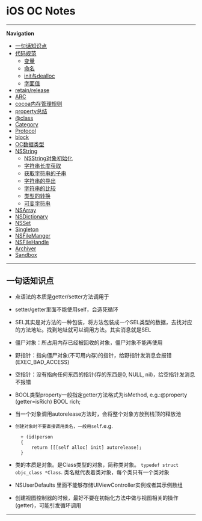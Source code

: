 # iOS OC Notes

* * *

**Navigation**

- [一句话知识点](#一句话知识点)
- [代码规范](#代码规范)
	- [变量](#变量)
	- [命名](#命名)
	- [init与dealloc](#init与dealloc)
	- [字面值](#字面值)
- [retain/release](#retain/releas)
- [ARC](#ARC)
- [cocoa内存管理规则](#cocoa内存管理规则)
- [property总结](#property总结)
- [@class](#@class)
- [Category](#Category)
- [Protocol](#protocol) 
- [block](#block)
- [OC数据类型](#OC数据类型)
- [NSString](#NSString)
	- [NSString对象初始化](#NSString对象初始化)
	- [字符串长度获取](#字符串长度获取)
	- [获取字符串的子串](#获取字符串的子串)
	- [字符串的导出](#字符串的导出)
	- [字符串的比较](#字符串的比较)
	- [类型的转换](#类型的转换)
	- [可变字符串](#可变字符串)
- [NSArray](#NSArray)
- [NSDictionary](#NSDictionary)
- [NSSet](#NSSet)
- [Singleton](#singleton)
- [NSFileManger](#NSFileManager)
- [NSFileHandle](#NSFileHandle)
- [Archiver](#Archiver)
- [Sandbox](#sandbox)

* * *

## 一句话知识点

- 点语法的本质是getter/setter方法调用于
- setter/getter里面不能使用self，会造死循环
- SEL其实是对方法的一种包装，将方法包装成一个SEL类型的数据，去找对应的方法地址。找到地址就可以调用方法。其实消息就是SEL
- 僵尸对象：所占用内存已经被回收的对象，僵尸对象不能再使用
- 野指针：指向僵尸对象(不可用内存)的指针，给野指针发消息会报错(EXEC_BAD_ACCESS)
- 空指针：没有指向任何东西的指针(存的东西是0, NULL, nil)，给空指针发消息不报错
- BOOL类型property一般指定getter方法格式为isMethod, e.g.:@property (getter=isRich) BOOL rich;
- 当一个对象调用autorelease方法时，会将整个对象方放到栈顶的释放池 
- `创建对象时不要直接调用类名，一般用self`.e.g.
    
        + (id)person
        {
            return [[[self alloc] init] autorelease];
        }

- 类的本质是对象。是Class类型的对象，简称类对象。 `typedef struct objc_class *Class`. 类名就代表着类对象，每个类只有一个类对象
- NSUserDefaults 里面不能够存储UIViewController实例或者其示例数组
- 创建视图控制器的时候，最好不要在初始化方法中做与视图相关的操作(getter)，可能引发循环调用

---